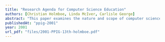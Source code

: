 ```yaml
---
title: "Research Agenda for Computer Science Education"
authors: [Christian Holmboe, Linda McIver, Carlisle George]
abstract: "This paper examines the nature and scope of computer science education (CSE) research. We first distinguish CSE research from other forms of educational research, outlining its aims and identity as a research discipline. In examining the state of the art of CSE research, we attempt to categorise past research studies into general themes, reflecting the diverse contributions to CSE made over the years. Further, we critique each category, highlighting possible benefits and limitations. We argue that there has been a lack of reference to pedagogical theory, underlying most past research studies. This has resulted in a failure to provide teachers with \"pedagogical content knowledge\", critical to gaining useful insights into cognitive and educational issues surrounding learning. We conclude by providing guidelines for CSE research, stressing the need for a stronger connection to the theoretical frameworks of education-related disciplines such as pedagogy, epistemology, curriculum studies and psychology."
publishedAt: "ppig-2001"
year: 2001
url_pdf: "files/2001-PPIG-13th-holmboe.pdf"
---
```

